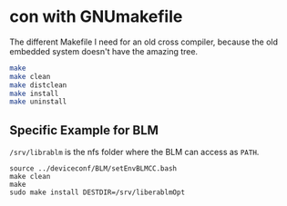 # con with GNUmakefile

The different Makefile I need for an old cross compiler, because the old embedded system doesn't have the amazing tree.

```bash
make
make clean
make distclean
make install
make uninstall
```
## Specific Example for BLM

`/srv/librablm` is the nfs folder where the BLM can access as `PATH`.

```
source ../deviceconf/BLM/setEnvBLMCC.bash
make clean
make
sudo make install DESTDIR=/srv/liberablmOpt
```
